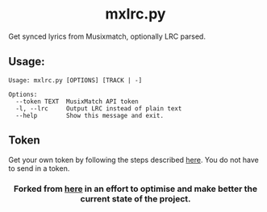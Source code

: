 <h1 align="center">mxlrc.py</h1>

Get synced lyrics from Musixmatch, optionally LRC parsed.

<h2>Usage:</h2>

```
Usage: mxlrc.py [OPTIONS] [TRACK | -]

Options:
  --token TEXT  MusixMatch API token
  -l, --lrc     Output LRC instead of plain text
  --help        Show this message and exit.
```

<h2>Token</h2>

Get your own token by following the steps described [here](https://spicetify.app/docs/faq#sometimes-popup-lyrics-andor-lyrics-plus-seem-to-not-work). You do not have to send in a token.


<h3 align="center">Forked from <a href="https://github.com/fashni/MxLRC">here</a> in an effort to optimise and make better the current state of the project.</h3>